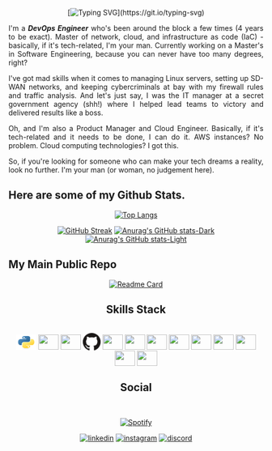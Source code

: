 <div align="center">
  
[![Typing SVG](https://readme-typing-svg.demolab.com?font=Fira+Code&size=30&pause=1000&color=FFFFFF&center=true&vCenter=true&width=435&height=30&lines=Yooo.+.+.+;Whatupp??+;Matheus+here!+.+.+.;Feel+free+to+.+.+.+;Fork%2C+PR%2C+or+Issue+;On+any+project+;So+lets+.+.+.;Build+.+.+.+;Code+.+.+.+;Do+it!!+;Take+Care!)](https://git.io/typing-svg)
</div>

<div align="justify">
  
I'm a **_DevOps Engineer_** who's been around the block a few times (4 years to be exact). Master of network, cloud, and infrastructure as code (IaC) - basically, if it's tech-related, I'm your man. Currently working on a Master's in Software Engineering, because you can never have too many degrees, right?

I've got mad skills when it comes to managing Linux servers, setting up SD-WAN networks, and keeping cybercriminals at bay with my firewall rules and traffic analysis. And let's just say, I was the IT manager at a secret government agency (shh!) where I helped lead teams to victory and delivered results like a boss.

Oh, and I'm also a Product Manager and Cloud Engineer. Basically, if it's tech-related and it needs to be done, I can do it. AWS instances? No problem. Cloud computing technologies? I got this.

So, if you're looking for someone who can make your tech dreams a reality, look no further. I'm your man (or woman, no judgement here).
</div>

## Here are some of my Github Stats.
<div align="center">

[![Top Langs](https://github-readme-stats.vercel.app/api/top-langs/?username=mthsfrts&langs_count=8&theme=github_dark&layout=compact&hide_border=true)](https://github.com/anuraghazra/github-readme-stats)
  
[![GitHub Streak](https://streak-stats.demolab.com?user=mthsfrts&theme=github-dark-blue&hide_border=true&date_format=j%20M%5B%20Y%5D)](https://git.io/streak-stats)
[![Anurag's GitHub stats-Dark](https://github-readme-stats.vercel.app/api?username=mthsfrts&show_icons=true&theme=github_dark&card_width=150px&hide_border=true&count_private=true#gh-dark-mode-only)](https://github.com/anuraghazra/github-readme-stats#gh-dark-mode-only)
[![Anurag's GitHub stats-Light](https://github-readme-stats.vercel.app/api?username=mthsfrtsanuraghazra&show_icons=true&theme=default&card_width=150px&hide_border=true&count_private=true#gh-light-mode-only)](https://github.com/anuraghazra/github-readme-stats#gh-light-mode-only)
</div>

## My Main Public Repo

<div align="center">
  
[![Readme Card](https://github-readme-stats.vercel.app/api/pin/?username=mthsfrts&repo=DIY.io&theme=github_dark&show_owner=true&hide_border=true)](https://github.com/anuraghazra/github-readme-stats)
<div>
<!-- ## My Recent Activity -->

<!--START_SECTION:activity-->

## Skills Stack
<div style="display: inline_block" align="center"><br>
<img align="center" height="30" width="40" src="https://raw.githubusercontent.com/devicons/devicon/master/icons/python/python-original.svg">
<img align="center" height="30" width="40" src="https://cdn.jsdelivr.net/gh/devicons/devicon/icons/go/go-original-wordmark.svg">
<img align="center" height="30" width="40" src="https://cdn.jsdelivr.net/gh/devicons/devicon/icons/git/git-original.svg" />
<img align="center" height="35" width="35" src="assets/GitHub.png" />
<img align="center" height="30" width="40" src="https://cdn.jsdelivr.net/gh/devicons/devicon/icons/terraform/terraform-original.svg" />
<img align="center" height="30" width="40" src="https://cdn.jsdelivr.net/gh/devicons/devicon/icons/packer/packer-original.svg" />
<img align="center" height="30" width="40" src="https://cdn.jsdelivr.net/gh/devicons/devicon/icons/ansible/ansible-original.svg" />
<img align="center" height="30" width="40" src="https://cdn.jsdelivr.net/gh/devicons/devicon/icons/docker/docker-original.svg" />
<img align="center" height="30" width="40" src="https://cdn.jsdelivr.net/gh/devicons/devicon/icons/kubernetes/kubernetes-plain.svg" />
<img align="center" height="30" width="40" src="https://cdn.jsdelivr.net/gh/devicons/devicon/icons/amazonwebservices/amazonwebservices-original.svg" />
<img align="center" height="30" width="40" src="https://cdn.jsdelivr.net/gh/devicons/devicon/icons/jenkins/jenkins-original.svg" />
<img align="center" height="30" width="40" src="https://cdn.jsdelivr.net/gh/devicons/devicon/icons/bash/bash-original.svg" />
<img align="center" height="30" width="40" src="https://cdn.jsdelivr.net/gh/devicons/devicon/icons/linux/linux-original.svg" />
</div>

## Social

<div style="display: inline_block" align="center"><br> 
  
[![Spotify](https://novatorem-rng7ml68l-mthsfrts.vercel.app/api/spotify?background_color=0d1117&border_color=ffffff)](https://open.spotify.com/user/12142352411)
  
[![linkedin](https://img.shields.io/badge/LinkedIn-0077B5?style=for-the-badge&logo=linkedin&logoColor=white)](https://www.linkedin.com/in/mthsfrts/)
[![instagram](https://img.shields.io/badge/Instagram-E4405F?style=for-the-badge&logo=instagram&logoColor=white)](https://instagram.com/mthsfrts/)
[![discord](https://img.shields.io/badge/Discord-7289DA?style=for-the-badge&logo=discord&logoColor=white)](https://discord.com/invite/Vw2Zk5ep5E)
</div>
